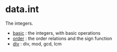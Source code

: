data.int
========

The integers.

* [basic](basic.lean) : the integers, with basic operations
* [order](order.lean) : the order relations and the sign function
* [div](div.lean)     : div, mod, gcd, lcm
